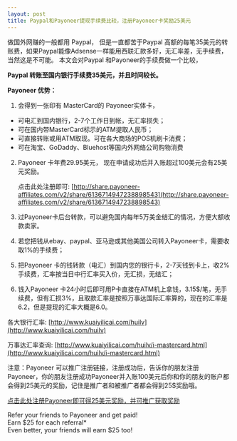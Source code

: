 ```yaml
---
layout: post
title: Paypal和Payoneer提现手续费比较，注册Payoneer卡奖励25美元
---
```


做国外网赚的一般都用 Paypal， 但是一直都苦于Paypal 高额的每笔35美元的转账费，如果Paypal能像Adsense一样能用西联汇款多好，无汇率差，无手续费，当然这是不可能。
本文会对Paypal 和Payoneer的手续费做一个比较，

__Paypal 转账至国内银行手续费35美元，并且时间较长。__

__Payoneer 优势：__

1. 会得到一张印有 MasterCard的 Payoneer实体卡，
  * 可电汇到国内银行，2-7个工作日到帐，无汇率损失；
  * 可在国内带MasterCard标示的ATM提取人民币；
  * 可直接转账或用ATM取现。可在各大商场的POS机刷卡消费；
  * 可在淘宝、GoDaddy、Bluehost等国内外网络公司购物消费

2. Payoneer 卡年费29.95美元， 现在申请成功后并入账超过100美元会有25美元奖励。

  	点击此处注册即可: [http://share.payoneer-affiliates.com/v2/share/6136714947238898543](http://share.payoneer-affiliates.com/v2/share/6136714947238898543)

3. 过Payoneer卡后台转款，可以避免国内每年5万美金结汇的情况，方便大额收款卖家。

4. 若您把钱从ebay、paypal、亚马逊或其他美国公司转入Payoneer卡，需要收取1%的手续费；

5. 把Payoneer 卡的钱转款（电汇）到国内您的银行卡，2-7天钱到卡上，收2%手续费，汇率按当日中行汇率买入价，无汇损，无结汇；

6. 钱入Payoneer 卡24小时后即可用P卡直接在ATM机上拿钱，3.15$/笔，无手续费，但有汇损3%，且取款汇率是按照万事达国际汇率算的，现在的汇率是6.2，但是提现的汇率大概是6.0。

各大银行汇率: [http://www.kuaiyilicai.com/huilv](http://www.kuaiyilicai.com/huilv)

万事达汇率查询: [http://www.kuaiyilicai.com/huilv/i-mastercard.html](http://www.kuaiyilicai.com/huilv/i-mastercard.html)

注意：Payoneer 可以推广注册链接，注册成功后，告诉你的朋友注册Payoneer，你的朋友注册成功Payoneer并入账100美元后你和你的朋友的账户都会得到25美元的奖励，记住是推广者和被推广者都会得到25$奖励哦。

[点击此处注册Payoneer即可得25美元奖励，并可推广获取奖励](http://share.payoneer-affiliates.com/v2/share/6136714947238898543)

Refer your friends to Payoneer and get paid! <br/>
Earn $25 for each referral* <br/>
Even better, your friends will earn $25 too!